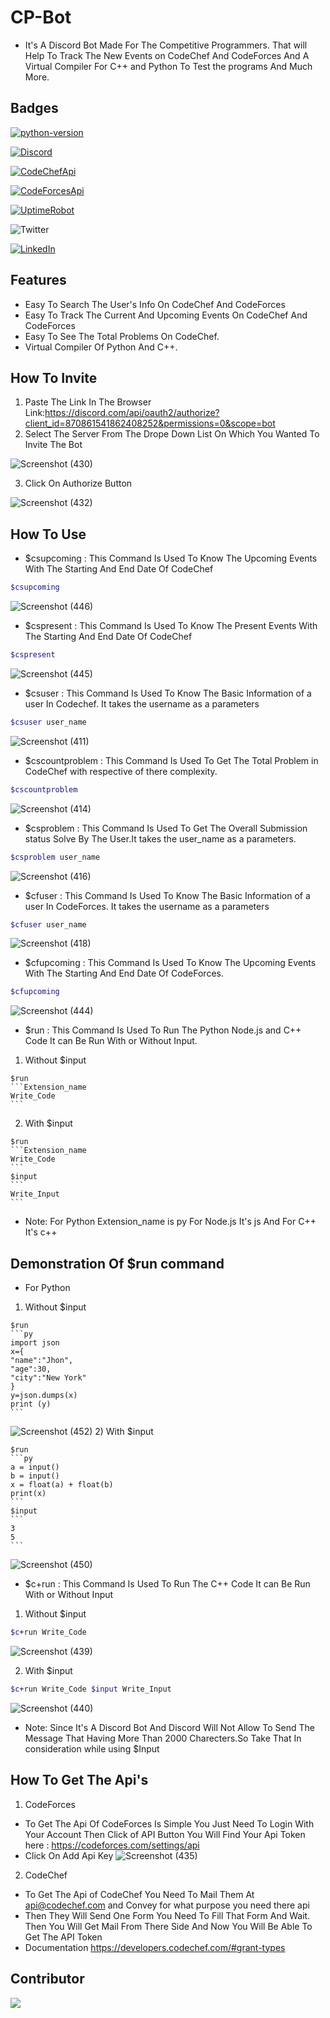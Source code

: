 # CP-Bot
- It's A Discord Bot Made For The Competitive Programmers. That will Help To Track The New Events on CodeChef And CodeForces And A Virtual Compiler For C++ and Python To Test the programs And Much More. 
## Badges
[![python-version](https://img.shields.io/badge/Python-v3.9.6-blue)](https://www.python.org/downloads/)

[![Discord](https://img.shields.io/badge/Bot-Discord-blue)](https://discord.com/developers/docs/game-sdk/applications)

[![CodeChefApi](https://img.shields.io/badge/CodeChef-API-blue)](https://developers.codechef.com/)

[![CodeForcesApi](https://img.shields.io/badge/CodeForces-API-blue)](https://codeforces.com/apiHelp)

[![UptimeRobot](https://img.shields.io/badge/UptimeRobot-Monitoring-blue)](https://uptimerobot.com/)

![Twitter](https://img.shields.io/twitter/url?color=Black&label=Twitter&style=social&url=https%3A%2F%2Ftwitter.com%2FAdhikariSalman%3Fs%3D09) 
 
[![LinkedIn](https://img.shields.io/badge/in-LinkedIn-blue)](https://www.linkedin.com/in/salman-adhikari-a938911bb)

## Features 
- Easy To Search The User's Info On CodeChef And CodeForces
- Easy To Track The Current And Upcoming Events On CodeChef And CodeForces
- Easy To See The Total Problems On CodeChef.
- Virtual Compiler Of Python And C++.
## How To Invite 
1) Paste The Link In The Browser Link:https://discord.com/api/oauth2/authorize?client_id=870861541862408252&permissions=0&scope=bot
2) Select The Server From The Drope Down List On Which You Wanted To Invite The Bot

![Screenshot (430)](https://user-images.githubusercontent.com/80933048/129594982-711df30d-4503-4644-b290-20b8d5d92bb1.png)<br>

3) Click On Authorize Button

![Screenshot (432)](https://user-images.githubusercontent.com/80933048/129595176-cd107395-1936-4046-b83d-a477d5d2df1e.png)


## How To Use
- $csupcoming : This Command Is Used To Know The Upcoming Events With The Starting And End Date Of CodeChef
```bash
$csupcoming
```

![Screenshot (446)](https://user-images.githubusercontent.com/80933048/130434301-715d7abf-f318-4156-a828-edfeec2cf10a.png)
- $cspresent : This Command Is Used To Know The Present Events With The Starting And End Date Of CodeChef
```bash
$cspresent
```
![Screenshot (445)](https://user-images.githubusercontent.com/80933048/130434351-9bb09220-91e8-45e4-9b76-7df4d07ec55c.png)
- $csuser : This Command Is Used To Know The Basic Information of a user In Codechef. It takes the username as a parameters
```bash
$csuser user_name
```
![Screenshot (411)](https://user-images.githubusercontent.com/80933048/129573492-754c266a-7b08-45ee-a927-46d8f96cb159.png)
- $cscountproblem : This Command Is Used To Get The Total Problem in CodeChef with respective of there complexity.
```bash
$cscountproblem
```
![Screenshot (414)](https://user-images.githubusercontent.com/80933048/129574442-36ce2c7a-cf86-42fb-ad6f-3d02024264dc.png)
- $csproblem : This Command Is Used To Get The Overall Submission status Solve By The User.It takes the user_name as a parameters.
```bash
$csproblem user_name
```
![Screenshot (416)](https://user-images.githubusercontent.com/80933048/129589635-6f6c7b86-cb0b-42a9-95d2-9609acd22dba.png)
- $cfuser : This Command Is Used To Know The Basic Information of a user In CodeForces. It takes the username as a parameters
```bash
$cfuser user_name
```
![Screenshot (418)](https://user-images.githubusercontent.com/80933048/129589970-2ffd1524-d7ec-40fb-9ee7-28f3d12d36e2.png)
- $cfupcoming : This Command Is Used To Know The Upcoming Events With The Starting And End Date Of CodeForces.
```bash
$cfupcoming
```
![Screenshot (444)](https://user-images.githubusercontent.com/80933048/130434388-b8aa83c9-ae4c-406d-b48e-63f4efcb7b53.png)
- $run : This Command Is Used To Run The Python Node.js and C++ Code It can Be Run With or Without Input.
1) Without $input
~~~
$run
```Extension_name
Write_Code
```
~~~
2) With $input
~~~
$run
```Extension_name
Write_Code
```
$input
```
Write_Input
```
~~~
- Note: For Python Extension_name is py For Node.js It's js And For C++ It's c++ 
## Demonstration Of $run command
- For Python
1) Without $input
~~~
$run
```py
import json
x={
"name":"Jhon",
"age":30,
"city":"New York"
}
y=json.dumps(x)
print (y) 
```
~~~

![Screenshot (452)](https://user-images.githubusercontent.com/80933048/130610916-40daf4c5-48f1-42c3-9cc3-b1e1405e30a3.png)
2) With $input
~~~
$run
```py
a = input()
b = input()
x = float(a) + float(b)
print(x)
```
$input
```
3
5
```
~~~

![Screenshot (450)](https://user-images.githubusercontent.com/80933048/130609755-cf0ab4a4-133c-45ab-9749-9f272c24a2c1.png)

- $c+run : This Command Is Used To Run The C++ Code It can Be Run With or Without Input
1) Without $input
```bash
$c+run Write_Code
```
![Screenshot (439)](https://user-images.githubusercontent.com/80933048/130427675-c0e8b871-54df-40d2-8332-c93fe9a1e3d4.png)<br>

2) With $input
```bash
$c+run Write_Code $input Write_Input
```
![Screenshot (440)](https://user-images.githubusercontent.com/80933048/130427611-6a3f61e6-e645-4640-8803-8ab2657bb8d2.png)


- Note: Since It's A Discord Bot And Discord Will Not Allow To Send The Message That Having More Than 2000 Charecters.So Take That In consideration while using $Input
## How To Get The Api's
1) CodeForces
- To Get The Api Of CodeForces Is Simple You Just Need To Login With Your Account Then Click of API Button You Will Find Your Api Token here : https://codeforces.com/settings/api
- Click On Add Api Key
![Screenshot (435)](https://user-images.githubusercontent.com/80933048/129596054-52b99975-07fd-44b7-9dbb-4a7c83d71516.png)<br>

2) CodeChef
- To Get The Api of CodeChef You Need To Mail Them At api@codechef.com and Convey for what purpose you need there api
- Then They Will Send One Form You Need To Fill That Form And Wait. Then You Will Get Mail From There Side And Now You Will Be Able To Get The API Token 
- Documentation https://developers.codechef.com/#grant-types
## Contributor
<a href="https://github.com/kunal097">
  <img src="https://avatars.githubusercontent.com/u/23140769?v=4&s=50">
</a>





